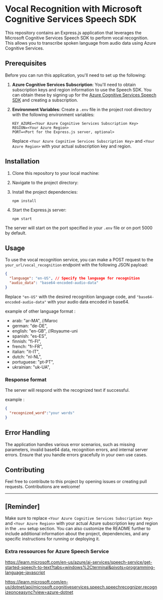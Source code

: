 
# Vocal Recognition with Microsoft Cognitive Services Speech SDK

This repository contains an Express.js application that leverages the Microsoft Cognitive Services Speech SDK to perform vocal recognition. This allows you to transcribe spoken language from audio data using Azure Cognitive Services.

## Prerequisites

Before you can run this application, you'll need to set up the following:

1. **Azure Cognitive Services Subscription**: You'll need to obtain subscription keys and region information to use the Speech SDK. You can obtain these by signing up for the [Azure Cognitive Services Speech SDK](https://azure.microsoft.com/en-us/products/ai-services/ai-speech) and creating a subscription.

2. **Environment Variables**: Create a `.env` file in the project root directory with the following environment variables:

   ```
   KEY_AZURE=<Your Azure Cognitive Services Subscription Key>
   REGION=<Your Azure Region>
   PORT=<Port for the Express.js server, optional>
   ```

   Replace `<Your Azure Cognitive Services Subscription Key>` and `<Your Azure Region>` with your actual subscription key and region.

## Installation

1. Clone this repository to your local machine:

2. Navigate to the project directory:

3. Install the project dependencies:

   ```
   npm install
   ```

4. Start the Express.js server:

   ```
   npm start
   ```

The server will start on the port specified in your `.env` file or on port 5000 by default.

## Usage

To use the vocal recognition service, you can make a POST request to the `your_url/vocal_recognition` endpoint with the following JSON payload:


```json
{
  "language": "en-US", // Specify the language for recognition
  "audio_data": "base64-encoded-audio-data"
}
```

Replace `"en-US"` with the desired recognition language code, and `"base64-encoded-audio-data"` with your audio data encoded in base64.

example of other language format : 
 - arab: "ar-MA", //Maroc
 - german: "de-DE",
 - english: "en-GB", //Royaume-uni
 - spanish: "es-ES",
 - finnish: "fi-FI",
 - french: "fr-FR",
 - italian: "it-IT",
 - dutch: "nl-NL",
 -  portuguese: "pt-PT",
 - ukrainian: "uk-UA",


### Response format

The server will respond with the recognized text if successful.

example : 
```JSON
{
  "recognized_word":"your words"
}
```

## Error Handling

The application handles various error scenarios, such as missing parameters, invalid base64 data, recognition errors, and internal server errors. Ensure that you handle errors gracefully in your own use cases.

## Contributing

Feel free to contribute to this project by opening issues or creating pull requests. Contributions are welcome!

---
## [Reminder]
Make sure to replace `<Your Azure Cognitive Services Subscription Key>` and `<Your Azure Region>` with your actual Azure subscription key and region in the `.env` setup section. You can also customize the README further to include additional information about the project, dependencies, and any specific instructions for running or deploying it.

### Extra ressources for Azure Speech Service
https://learn.microsoft.com/en-us/azure/ai-services/speech-service/get-started-speech-to-text?tabs=windows%2Cterminal&pivots=programming-language-javascript

 https://learn.microsoft.com/en-us/dotnet/api/microsoft.cognitiveservices.speech.speechrecognizer.recognizeonceasync?view=azure-dotnet